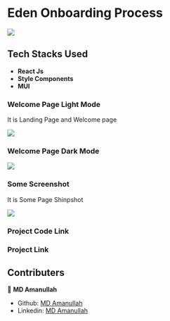 
# Eden Onboarding Process

<img src="../../ReadmeImage/welcomeImg.PNG"> <br/>
## Tech Stacks Used

- **React Js**
- **Style Components**
- **MUI**

###  Welcome Page Light Mode 

It is Landing Page and Welcome page

<img src="src/Photo/home.PNG">
<br>

### Welcome Page Dark Mode

<img src="src/Photo/men.PNG">
<br>

### Some Screenshot

It is Some Page Shinpshot

<img src="src/Photo/products.PNG">
<br>

###  Project Code Link 
 
###  Project Link 

## Contributers

👤 **MD Amanullah**

- Github: [MD Amanullah](https://github.com/Amanullah21)
- Linkedin: [MD Amanullah](https://www.linkedin.com/in/amanullah21/)
